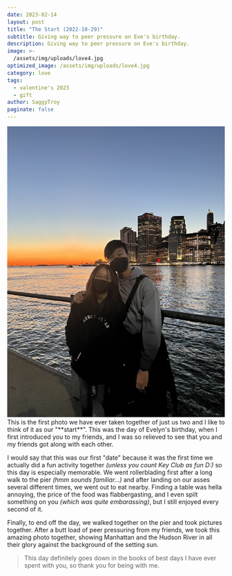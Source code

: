 ```yaml
---
date: 2023-02-14
layout: post
title: "The Start (2022-10-29)"
subtitle: Giving way to peer pressure on Eve's birthday.
description: Giving way to peer pressure on Eve's birthday.
image: >-
  /assets/img/uploads/love4.jpg
optimized_image: /assets/img/uploads/love4.jpg
category: love
tags:
  - valentine's 2023
  - gift
author: SaggyTroy
paginate: false
---
```

<img src="assets/img/uploads/love4.jpg" alt="love4">
This is the first photo we have ever taken together of just us two and I like to think of it as our "**start**". This was the day of Evelyn's birthday, when I first introduced you to my friends, and I was so relieved to see that you and my friends got along with each other.

I would say that this was our first "date" because it was the first time we actually did a fun activity together *(unless you count Key Club as fun D:)* so this day is especially memorable. We went rollerblading first after a long walk to the pier *(hmm sounds familiar...)* and after landing on our asses several different times, we went out to eat nearby. Finding a table was hella annoying, the price of the food was flabbergasting, and I even spilt something on you *(which was quite embarassing)*, but I still enjoyed every second of it.

Finally, to end off the day, we walked together on the pier and took pictures together. After a butt load of peer pressuring from my friends, we took this amazing photo together, showing Manhattan and the Hudson River in all their glory against the background of the setting sun.

> This day definitely goes down in the books of best days I have ever spent with you, so thank you for being with me. 
